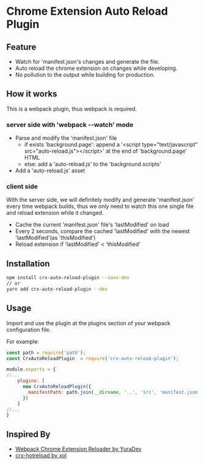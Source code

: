 # Chrome Extension Auto Reload Plugin

## Feature

- Watch for 'manifest.json's changes and generate the file.
- Auto reload the chrome extension on changes while developing.
- No pollution to the output while building for production.

## How it works

This is a webpack plugin, thus webpack is required.

### server side with 'webpack --watch' mode

- Parse and modify the 'manifest.json' file
    - if exists 'background.page': append a '&lt;script type=&quot;text/javascript&quot; src=&quot;auto-reload.js&quot;&gt;&lt;/script&gt;' at the end of 'background.page' HTML
    - else: add a 'auto-reload.js' to the 'background.scripts'
- Add a 'auto-reload.js' asset

### client side

With the server side, we will definitely modify and generate 'manifest.json' every time webpack builds, thus we only need to watch this one single file and reload extension while it changed.

- Cache the current 'manifest.json' file's 'lastModified' on load
- Every 2 seconds, compare the cached 'lastModified' with the newest 'lastModified'(as 'thisModified')
- Reload extension if 'lastModified' < 'thisModified'

## Installation

```bash
npm install crx-auto-reload-plugin --save-dev
// or
yarn add crx-auto-reload-plugin --dev
```

## Usage

Import and use the plugin at the plugins section of your webpack configuration file.

For example:

```js
const path = require('path');
const CrxAutoReloadPlugin  = require('crx-auto-reload-plugin');

module.exports = {
//...
    plugins: [
      new CrxAutoReloadPlugin({
        manifestPath: path.join(__dirname, '..', 'src', 'manifest.json') // required
      })
    ]
//...
}
```

## Inspired By

 + [Webpack Chrome Extension Reloader by YuraDev](https://github.com/YuraDev/wcer)
 + [crx-hotreload by xpl](https://github.com/xpl/crx-hotreload)

